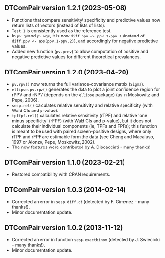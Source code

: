 ## DTComPair version 1.2.1 (2023-05-08)

- Functions that compare sensitivity/ specificity and predictive values now return lists of vectors (instead of lists of lists).
- `Test 1` is consistently used as the reference test.
- In `pv.gs`and `pv.wgs`, it is now `diff.ppv <- ppv.2-ppv.1` (instead of `diff.ppv <- abs(ppv.1-ppv.2)`), and accordingly for negative predictive values.
- Added new function (`pv.prev`) to allow computation of positive and negative predictive values for different theoretical prevalances.

## DTComPair version 1.2.0 (2023-04-20)

- `pv.rpv()` now returns the full variance-covariance matrix (`Sigma`).
- `ellipse.pv.rpv()` generates the data to plot a joint confidence region for rPPV and rNPV (depends on the `ellipse` package) (as in Moskowitz and Pepe, 2006).
- `sesp.rel()` calculates relative sensitivity and relative specificity (with Wald CIs and p-value).
- `tpffpf.rel()` calculates relative sensitivity (rTPF) and relative 'one minus specificity' (rFPF) (with Wald CIs and p-value), but it does not calculate their individual components (ie, TPFs and FPFs); this function is meant to be used with paired screen-positive designs, where only rTPF and rFPF are estimable form the data (see Cheng and Macaluso, 1997 or Alonzo, Pepe, Moskowitz, 2002).
- The new features were contributed by A. Discacciati - many thanks!
    
    
## DTComPair version 1.1.0 (2023-02-21)

- Restored compatibility with CRAN requirements.

    
## DTComPair version 1.0.3 (2014-02-14)

- Corrected an error in `sesp.diff.ci` (detected by F. Gimenez - many thanks!).
- Minor documentation update.


## DTComPair version 1.0.2 (2013-11-12)

- Corrected an error in function `sesp.exactbinom` (detected by J. Swiecicki - many thanks!).
- Minor documentation update.